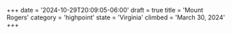 +++
date = '2024-10-29T20:09:05-06:00'
draft = true
title = 'Mount Rogers'
category = 'highpoint'
state = 'Virginia'
climbed = 'March 30, 2024'
+++
